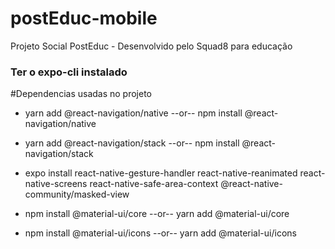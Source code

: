 # postEduc-mobile
Projeto Social PostEduc - Desenvolvido pelo Squad8 para educação


### Ter o expo-cli instalado
#Dependencias usadas no projeto
- yarn add @react-navigation/native   --or--   npm install @react-navigation/native

- yarn add @react-navigation/stack  --or--  npm install @react-navigation/stack

- expo install react-native-gesture-handler react-native-reanimated react-native-screens react-native-safe-area-context @react-native-community/masked-view

- npm install @material-ui/core  --or--  yarn add @material-ui/core

- npm install @material-ui/icons  --or--  yarn add @material-ui/icons




